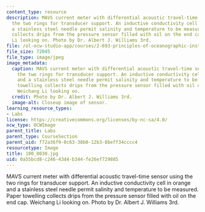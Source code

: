 ```yaml
---
content_type: resource
description: MAVS current meter with differential acoustic travel-time sensor using
  the two rings for transducer support. An inductive conductivity cell in orange and
  a stainless steel needle permit salinity and temperature to be measured. Paper towelling
  collects drips from the pressure sensor filled with oil on the end cap. Weichang
  Li looking on. Photo by Dr. Albert J. Williams 3rd.
file: /ol-ocw-studio-app/courses/2-693-principles-of-oceanographic-instrument-systems-sensors-and-measurements-13-998-spring-2004/0a55bcd8c24643d4b344fe26ef729885_100_0030.jpg
file_size: 72045
file_type: image/jpeg
image_metadata:
  caption: MAVS current meter with differential acoustic travel-time sensor using
    the two rings for transducer support. An inductive conductivity cell in orange
    and a stainless steel needle permit salinity and temperature to be measured. Paper
    towelling collects drips from the pressure sensor filled with oil on the end cap.
    Weichang Li looking on.
  credit: Photo by Dr. Albert J. Williams 3rd.
  image-alt: Closeup image of sensor.
learning_resource_types:
- Labs
license: https://creativecommons.org/licenses/by-nc-sa/4.0/
ocw_type: OCWImage
parent_title: Labs
parent_type: CourseSection
parent_uid: f72a36f9-0c63-38b0-12b3-8beff34cccc4
resourcetype: Image
title: 100_0030.jpg
uid: 0a55bcd8-c246-43d4-b344-fe26ef729885
---
```

MAVS current meter with differential acoustic travel-time sensor using the two rings for transducer support. An inductive conductivity cell in orange and a stainless steel needle permit salinity and temperature to be measured. Paper towelling collects drips from the pressure sensor filled with oil on the end cap. Weichang Li looking on. Photo by Dr. Albert J. Williams 3rd.